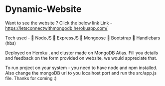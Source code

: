 # Dynamic-Website

Want to see the website ? Click the below link 
Link - https://letsconnectwithmongodb.herokuapp.com/

Tech used -
  🔹 NodeJS
  🔹 ExpressJS
  🔹 Mongoose
  🔹 Bootstrap
  🔹 Handlebars (hbs)
  
Deployed on Heroku , and cluster made on MongoDB Atlas.
Fill you details and feedback on the form provided on website, 
we would appreciate that.

To run project on your system - you need to have node and npm installed. Also change the mongoDB url to you localhost port and run the src/app.js file.
Thanks for coming :) 
